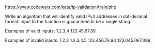 https://www.codewars.com/kata/ip-validation/train/php

Write an algorithm that will identify valid IPv4 addresses in dot-decimal format.
Input to the function is guaranteed to be a single string.

Examples of valid inputs: 1.2.3.4 123.45.67.89

Examples of invalid inputs: 1.2.3 1.2.3.4.5 123.456.78.90 123.045.067.089
